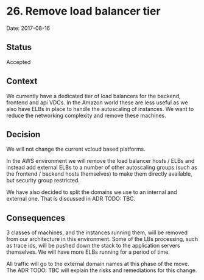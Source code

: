 # 26. Remove load balancer tier

Date: 2017-08-16

## Status

Accepted

## Context

We currently have a dedicated tier of load balancers for the backend, frontend and api
VDCs. In the Amazon world these are less useful as we also have ELBs in place to handle
the autoscaling of instances. We want to reduce the networking complexity and remove these machines.

## Decision

We will not change the current vcloud based platforms.

In the AWS environment we will remove the load balancer hosts / ELBs and instead add external
ELBs to a number of other autoscaling groups (such as the frontend / backend hosts themselves) 
to make them directly available, but security group restricted.

We have also decided to split the domains we use to an internal and external one. That
is discussed in ADR TODO: TBC.

## Consequences

3 classes of machines, and the instances running them, will be removed from our architecture
in this environment. Some of the LBs processing, such as trace ids, will be pushed down
the stack to the application servers themselves. We will have more ELBs running for a period of time.

All traffic will go to the external domain names at this phase of the move. The ADR TODO: TBC will
explain the risks and remediations for this change.

